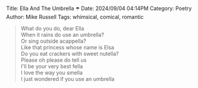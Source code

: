Title: Ella And The Umbrella ☂️
Date: 2024/09/04 04:14PM
Category: Poetry
Author: Mike Russell
Tags: whimsical, comical, romantic

> What do you do, dear Ella<br>
> When it rains do use an umbrella?<br>
> Or sing outside acappella?<br>
> Like that princess whose name is Elsa<br>
> Do you eat crackers with sweet nutella?<br>
> Please oh please do tell us<br>
> I'll be your very best fella<br>
> I love the way you smella<br>
> I just wondered if you use an umbrella